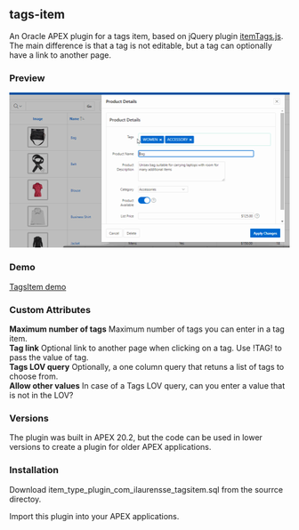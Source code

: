 ## tags-item
An Oracle APEX plugin for a tags item, based on jQuery plugin [itemTags.js](http://betaweb.github.io/inputTags-jQuery-plugin/).
The main difference is that a tag is not editable, but a tag can optionally have a link to another page.

### Preview

![Preview](https://github.com/Inolau/tags-item/blob/main/tagsitem.gif)

### Demo

[TagsItem demo](https://apex.oracle.com/pls/apex/ino/r/share/products)

### Custom Attributes

**Maximum number of tags** Maximum number of tags you can enter in a tag item.\
**Tag link** Optional link to another page when clicking on a tag. Use !TAG! to pass the value of tag.\
**Tags LOV query** Optionally, a one column query that retuns a list of tags to choose from.\
**Allow other values** In case of a Tags LOV query, can you enter a value that is not in the LOV?

### Versions

The plugin was built in APEX 20.2, but the code can be used in lower versions to create a plugin for older APEX applications.

### Installation

Download item_type_plugin_com_ilaurensse_tagsitem.sql from the sourrce directoy.

Import this plugin into your APEX applications.
